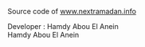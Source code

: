 Source code of www.nextramadan.info     
    
   
   
Developer : Hamdy Abou El Anein    
Hamdy Abou El Anein     
